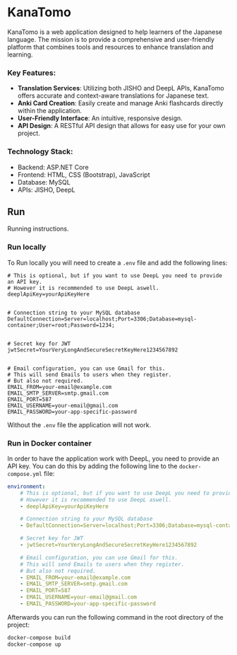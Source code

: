 # KanaTomo

KanaTomo is a web application designed to help learners of the Japanese language. The mission is to provide a comprehensive and user-friendly platform that combines tools and resources to enhance translation and learning.

### Key Features:

- **Translation Services**: Utilizing both JISHO and DeepL APIs, KanaTomo offers accurate and context-aware translations for Japanese text.
- **Anki Card Creation**: Easily create and manage Anki flashcards directly within the application.
- **User-Friendly Interface**: An intuitive, responsive design.
- **API Design**: A RESTful API design that allows for easy use for your own project.

### Technology Stack:

- Backend: ASP.NET Core
- Frontend: HTML, CSS (Bootstrap), JavaScript
- Database: MySQL
- APIs: JISHO, DeepL

## Run
Running instructions.

### Run locally
To Run locally you will need to create a `.env` file and add the following lines:
```env
# This is optional, but if you want to use DeepL you need to provide an API key. 
# However it is recommended to use DeepL aswell.
deeplApiKey=yourApiKeyHere


# Connection string to your MySQL database
DefaultConnection=Server=localhost;Port=3306;Database=mysql-container;User=root;Password=1234;


# Secret key for JWT
jwtSecret=YourVeryLongAndSecureSecretKeyHere1234567892


# Email configuration, you can use Gmail for this. 
# This will send Emails to users when they register. 
# But also not required.
EMAIL_FROM=your-email@example.com
EMAIL_SMTP_SERVER=smtp.gmail.com
EMAIL_PORT=587
EMAIL_USERNAME=your-email@gmail.com
EMAIL_PASSWORD=your-app-specific-password
```

Without the `.env` file the application will not work.



### Run in Docker container

In order to have the application work with DeepL, you need to provide an API key. 
You can do this by adding the following line to the `docker-compose.yml` file: 
```yml
environment:
    # This is optional, but if you want to use DeepL you need to provide an API key. 
    # However it is recommended to use DeepL aswell.
    - deeplApiKey=yourApiKeyHere

    # Connection string to your MySQL database
    - DefaultConnection=Server=localhost;Port=3306;Database=mysql-container;User=root;Password=1234;

    # Secret key for JWT
    - jwtSecret=YourVeryLongAndSecureSecretKeyHere1234567892

    # Email configuration, you can use Gmail for this. 
    # This will send Emails to users when they register. 
    # But also not required.
    - EMAIL_FROM=your-email@example.com
    - EMAIL_SMTP_SERVER=smtp.gmail.com
    - EMAIL_PORT=587
    - EMAIL_USERNAME=your-email@gmail.com
    - EMAIL_PASSWORD=your-app-specific-password
```
Afterwards you can run the following command in the root directory of the project:
```bash
docker-compose build
docker-compose up
```